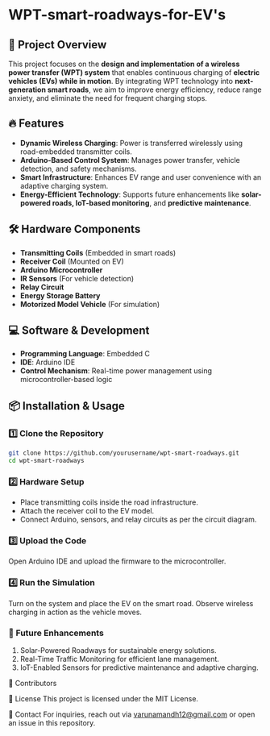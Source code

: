 # WPT-smart-roadways-for-EV's

## 🚗 Project Overview
This project focuses on the **design and implementation of a wireless power transfer (WPT) system** that enables continuous charging of **electric vehicles (EVs) while in motion**. By integrating WPT technology into **next-generation smart roads**, we aim to improve energy efficiency, reduce range anxiety, and eliminate the need for frequent charging stops.

## 🔥 Features
- **Dynamic Wireless Charging**: Power is transferred wirelessly using road-embedded transmitter coils.
- **Arduino-Based Control System**: Manages power transfer, vehicle detection, and safety mechanisms.
- **Smart Infrastructure**: Enhances EV range and user convenience with an adaptive charging system.
- **Energy-Efficient Technology**: Supports future enhancements like **solar-powered roads, IoT-based monitoring**, and **predictive maintenance**.

## 🛠 Hardware Components
- **Transmitting Coils** (Embedded in smart roads)
- **Receiver Coil** (Mounted on EV)
- **Arduino Microcontroller**
- **IR Sensors** (For vehicle detection)
- **Relay Circuit**
- **Energy Storage Battery**
- **Motorized Model Vehicle** (For simulation)

## 💻 Software & Development
- **Programming Language**: Embedded C
- **IDE**: Arduino IDE
- **Control Mechanism**: Real-time power management using microcontroller-based logic

## 📦 Installation & Usage
### 1️⃣ Clone the Repository
```sh
git clone https://github.com/yourusername/wpt-smart-roadways.git
cd wpt-smart-roadways
```
### 2️⃣ Hardware Setup
- Place transmitting coils inside the road infrastructure.
- Attach the receiver coil to the EV model.
- Connect Arduino, sensors, and relay circuits as per the circuit diagram.

### 3️⃣ Upload the Code
Open Arduino IDE and upload the firmware to the microcontroller.

### 4️⃣ Run the Simulation
Turn on the system and place the EV on the smart road.
Observe wireless charging in action as the vehicle moves.

### 🚀 Future Enhancements
1. Solar-Powered Roadways for sustainable energy solutions.
2. Real-Time Traffic Monitoring for efficient lane management.
3. IoT-Enabled Sensors for predictive maintenance and adaptive charging.

👥 Contributors

📜 License
This project is licensed under the MIT License.

📧 Contact
For inquiries, reach out via varunamandh12@gmail.com or open an issue in this repository.
